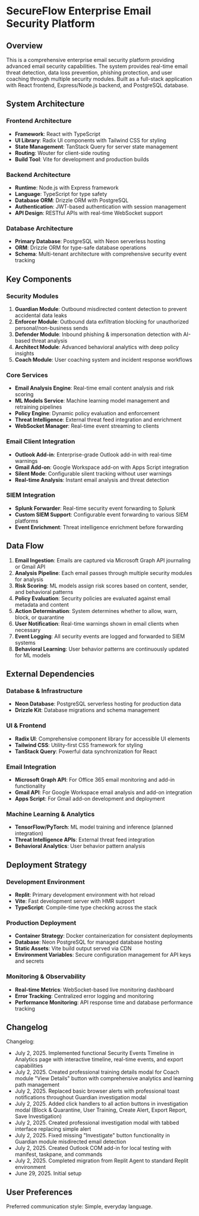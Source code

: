 # SecureFlow Enterprise Email Security Platform

## Overview

This is a comprehensive enterprise email security platform providing advanced email security capabilities. The system provides real-time email threat detection, data loss prevention, phishing protection, and user coaching through multiple security modules. Built as a full-stack application with React frontend, Express/Node.js backend, and PostgreSQL database.

## System Architecture

### Frontend Architecture
- **Framework**: React with TypeScript
- **UI Library**: Radix UI components with Tailwind CSS for styling
- **State Management**: TanStack Query for server state management
- **Routing**: Wouter for client-side routing
- **Build Tool**: Vite for development and production builds

### Backend Architecture
- **Runtime**: Node.js with Express framework
- **Language**: TypeScript for type safety
- **Database ORM**: Drizzle ORM with PostgreSQL
- **Authentication**: JWT-based authentication with session management
- **API Design**: RESTful APIs with real-time WebSocket support

### Database Architecture
- **Primary Database**: PostgreSQL with Neon serverless hosting
- **ORM**: Drizzle ORM for type-safe database operations
- **Schema**: Multi-tenant architecture with comprehensive security event tracking

## Key Components

### Security Modules
1. **Guardian Module**: Outbound misdirected content detection to prevent accidental data leaks
2. **Enforcer Module**: Outbound data exfiltration blocking for unauthorized personal/non-business sends
3. **Defender Module**: Inbound phishing & impersonation detection with AI-based threat analysis
4. **Architect Module**: Advanced behavioral analytics with deep policy insights
5. **Coach Module**: User coaching system and incident response workflows

### Core Services
- **Email Analysis Engine**: Real-time email content analysis and risk scoring
- **ML Models Service**: Machine learning model management and retraining pipelines
- **Policy Engine**: Dynamic policy evaluation and enforcement
- **Threat Intelligence**: External threat feed integration and enrichment
- **WebSocket Manager**: Real-time event streaming to clients

### Email Client Integration
- **Outlook Add-in**: Enterprise-grade Outlook add-in with real-time warnings
- **Gmail Add-on**: Google Workspace add-on with Apps Script integration
- **Silent Mode**: Configurable silent tracking without user warnings
- **Real-time Analysis**: Instant email analysis and threat detection

### SIEM Integration
- **Splunk Forwarder**: Real-time security event forwarding to Splunk
- **Custom SIEM Support**: Configurable event forwarding to various SIEM platforms
- **Event Enrichment**: Threat intelligence enrichment before forwarding

## Data Flow

1. **Email Ingestion**: Emails are captured via Microsoft Graph API journaling or Gmail API
2. **Analysis Pipeline**: Each email passes through multiple security modules for analysis
3. **Risk Scoring**: ML models assign risk scores based on content, sender, and behavioral patterns
4. **Policy Evaluation**: Security policies are evaluated against email metadata and content
5. **Action Determination**: System determines whether to allow, warn, block, or quarantine
6. **User Notification**: Real-time warnings shown in email clients when necessary
7. **Event Logging**: All security events are logged and forwarded to SIEM systems
8. **Behavioral Learning**: User behavior patterns are continuously updated for ML models

## External Dependencies

### Database & Infrastructure
- **Neon Database**: PostgreSQL serverless hosting for production data
- **Drizzle Kit**: Database migrations and schema management

### UI & Frontend
- **Radix UI**: Comprehensive component library for accessible UI elements
- **Tailwind CSS**: Utility-first CSS framework for styling
- **TanStack Query**: Powerful data synchronization for React

### Email Integration
- **Microsoft Graph API**: For Office 365 email monitoring and add-in functionality
- **Gmail API**: For Google Workspace email analysis and add-on integration
- **Apps Script**: For Gmail add-on development and deployment

### Machine Learning & Analytics
- **TensorFlow/PyTorch**: ML model training and inference (planned integration)
- **Threat Intelligence APIs**: External threat feed integration
- **Behavioral Analytics**: User behavior pattern analysis

## Deployment Strategy

### Development Environment
- **Replit**: Primary development environment with hot reload
- **Vite**: Fast development server with HMR support
- **TypeScript**: Compile-time type checking across the stack

### Production Deployment
- **Container Strategy**: Docker containerization for consistent deployments
- **Database**: Neon PostgreSQL for managed database hosting
- **Static Assets**: Vite build output served via CDN
- **Environment Variables**: Secure configuration management for API keys and secrets

### Monitoring & Observability
- **Real-time Metrics**: WebSocket-based live monitoring dashboard
- **Error Tracking**: Centralized error logging and monitoring
- **Performance Monitoring**: API response time and database performance tracking

## Changelog

Changelog:
- July 2, 2025. Implemented functional Security Events Timeline in Analytics page with interactive timeline, real-time events, and export capabilities
- July 2, 2025. Created professional training details modal for Coach module "View Details" button with comprehensive analytics and learning path management
- July 2, 2025. Replaced basic browser alerts with professional toast notifications throughout Guardian investigation modal
- July 2, 2025. Added click handlers to all action buttons in investigation modal (Block & Quarantine, User Training, Create Alert, Export Report, Save Investigation)
- July 2, 2025. Created professional investigation modal with tabbed interface replacing simple alert
- July 2, 2025. Fixed missing "Investigate" button functionality in Guardian module misdirected email detection
- July 2, 2025. Created Outlook COM add-in for local testing with manifest, taskpane, and commands
- July 2, 2025. Completed migration from Replit Agent to standard Replit environment
- June 29, 2025. Initial setup

## User Preferences

Preferred communication style: Simple, everyday language.